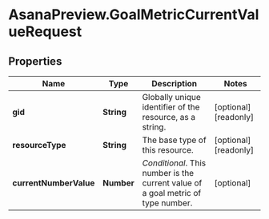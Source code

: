 # AsanaPreview.GoalMetricCurrentValueRequest

## Properties

Name | Type | Description | Notes
------------ | ------------- | ------------- | -------------
**gid** | **String** | Globally unique identifier of the resource, as a string. | [optional] [readonly] 
**resourceType** | **String** | The base type of this resource. | [optional] [readonly] 
**currentNumberValue** | **Number** | *Conditional*. This number is the current value of a goal metric of type number. | [optional] 


